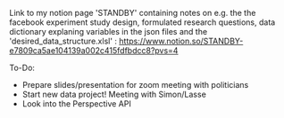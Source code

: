 Link to my notion page 'STANDBY' containing notes on e.g. the the facebook experiment study design, formulated research questions, data dictionary explaning variables in the json files and the 'desired_data_structure.xlsl'  : https://www.notion.so/STANDBY-e7809ca5ae104139a002c415fdfbdcc8?pvs=4 

To-Do:
- Prepare slides/presentation for zoom meeting with politicians
- Start new data project! Meeting with Simon/Lasse
- Look into the Perspective API
